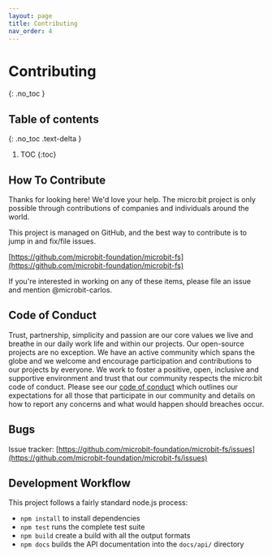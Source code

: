 ```yaml
---
layout: page
title: Contributing
nav_order: 4
---
```


# Contributing
{: .no_toc }

## Table of contents
{: .no_toc .text-delta }

1. TOC
{:toc}

## How To Contribute

Thanks for looking here! We'd love your help. The micro:bit project is only
possible through contributions of companies and individuals around the world.

This project is managed on GitHub, and the best way to contribute is to jump in
and fix/file issues.

[https://github.com/microbit-foundation/microbit-fs](https://github.com/microbit-foundation/microbit-fs)

If you're interested in working on any of these items, please file an issue
and mention @microbit-carlos.

## Code of Conduct

Trust, partnership, simplicity and passion are our core values we live and
breathe in our daily work life and within our projects. Our open-source
projects are no exception. We have an active community which spans the globe
and we welcome and encourage participation and contributions to our projects
by everyone. We work to foster a positive, open, inclusive and supportive
environment and trust that our community respects the micro:bit code of
conduct. Please see our [code of conduct](https://microbit.org/safeguarding/)
which outlines our expectations for all those that participate in our
community and details on how to report any concerns and what would happen
should breaches occur.

## Bugs

Issue tracker:
[https://github.com/microbit-foundation/microbit-fs/issues](https://github.com/microbit-foundation/microbit-fs/issues)


## Development Workflow

This project follows a fairly standard node.js process:

- `npm install` to install dependencies
- `npm test` runs the complete test suite
- `npm build` create a build with all the output formats
- `npm docs` builds the API documentation into the `docs/api/` directory
